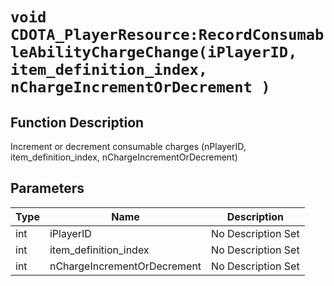 # `void CDOTA_PlayerResource:RecordConsumableAbilityChargeChange(iPlayerID, item_definition_index, nChargeIncrementOrDecrement )`
## Function Description
Increment or decrement consumable charges (nPlayerID, item_definition_index, nChargeIncrementOrDecrement)
## Parameters
Type|Name|Description
--|--|--
int|iPlayerID|No Description Set
int|item_definition_index|No Description Set
int|nChargeIncrementOrDecrement|No Description Set
